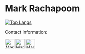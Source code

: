 # Mark Rachapoom
 [![Top Langs](https://github-readme-stats.vercel.app/api/top-langs/?username=markkypanc&langs_count=8)](https://github.com/markkypanc/github-readme-stats)
 
[vue-dark_repo]: https://github-readme-stats.vercel.app/api/pin/?username=markkypanc&repo=Swift-Beginner-Tutorials&cache_seconds=86400&theme=vue-dark
 
Contact Information:

 <a href="https://www.linkedin.com/in/rphanchotong/">
   <img align="left" alt="Mark's Instagram" width="30px" src="https://cdn.jsdelivr.net/npm/simple-icons@v3/icons/linkedin.svg" />
 </a>
 <a href="https://www.instagram.com/markkypanc/">
   <img align="left" alt="Mark's Instagram" width="30px" src="https://cdn.jsdelivr.net/npm/simple-icons@v3/icons/instagram.svg" />
 </a>
 <a href="https://www.facebook.com/Rachapoom Phanchotong">
   <img align="left" alt="Mark's Instagram" width="30px" src="https://cdn.jsdelivr.net/npm/simple-icons@v3/icons/facebook.svg" />
 </a>
 <br>
 <br />
